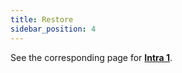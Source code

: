 ```yaml
---
title: Restore
sidebar_position: 4
---
```


See the corresponding page for **[Intra 1](/docs/finance-area/declarations/intrastat/create-from-records-intrastat1/restore)**.